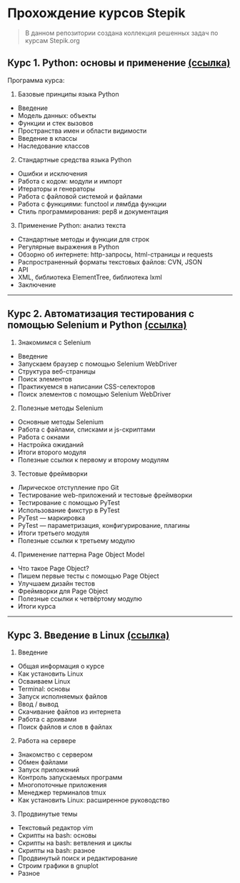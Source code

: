 # Прохождение курсов Stepik
>В данном репозитории создана коллекция решенных задач по курсам Stepik.org
## Курс 1. Python: основы и применение [(ссылка)](https://stepik.org/course/512/syllabus)
Программа курса:
1. Базовые принципы языка Python
* Введение
* Модель данных: объекты
* Функции и стек вызовов
* Пространства имен и области видимости
* Введение в классы
* Наследование классов
2. Cтандартные средства языка Python
* Ошибки и исключения
* Работа с кодом: модули и импорт
* Итераторы и генераторы
* Работа с файловой системой и файлами 
* Работа с функциями: functool и лямбда функции
* Стиль программирования: pep8 и документация
3. Применение Python: анализ текста
* Стандартные методы и функции для строк
* Регулярные выражения в Python
* Обзорно об интернете: http-запросы, html-страницы и requests
* Распространенный форматы текстовых файлов: CVN, JSON
* API
* XML, библиотека ElementTree, библиотека lxml
* Заключение
---
## Курс 2. Автоматизация тестирования с помощью Selenium и Python [(ссылка)](https://stepik.org/course/575/syllabus)
1. Знакомимся с Selenium
* Введение
* Запускаем браузер с помощью Selenium WebDriver
* Структура веб-страницы
* Поиск элементов
* Практикуемся в написании CSS-селекторов
* Поиск элементов с помощью Selenium WebDriver
2. Полезные методы Selenium
* Основные методы Selenium
* Работа с файлами, списками и js-скриптами
* Работа с окнами
* Настройка ожиданий
* Итоги второго модуля
* Полезные ссылки к первому и второму модулям
3. Тестовые фреймворки
* Лирическое отступление про Git
* Тестирование web-приложений и тестовые фреймворки
* Тестирование с помощью PyTest
* Использование фикстур в PyTest
* PyTest — маркировка
* PyTest — параметризация, конфигурирование, плагины
* Итоги третьего модуля
* Полезные ссылки к третьему модулю
4. Применение паттерна Page Object Model
* Что такое Page Object?
* Пишем первые тесты с помощью Page Object
* Улучшаем дизайн тестов
* Фреймворки для Page Object
* Полезные ссылки к четвёртому модулю
* Итоги курса
---
## Курс 3. Введение в Linux [(ссылка)](https://stepik.org/course/73/syllabus)
1. Введение
* Общая информация о курсе
* Как установить Linux
* Осваиваем Linux
* Terminal: основы
* Запуск исполняемых файлов
* Ввод / вывод
* Скачивание файлов из интернета
* Работа с архивами
* Поиск файлов и слов в файлах
2. Работа на сервере
* Знакомство с сервером
* Обмен файлами
* Запуск приложений
* Контроль запускаемых программ
* Многопоточные приложения
* Менеджер терминалов tmux
* Как установить Linux: расширенное руководство
3. Продвинутые темы
* Текстовый редактор vim
* Скрипты на bash: основы
* Скрипты на bash: ветвления и циклы
* Скрипты на bash: разное
* Продвинутый поиск и редактирование
* Строим графики в gnuplot
* Разное
